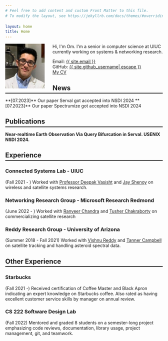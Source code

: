 ```yaml
---
# Feel free to add content and custom Front Matter to this file.
# To modify the layout, see https://jekyllrb.com/docs/themes/#overriding-theme-defaults

layout: home
title: Home
---
```

<img src="/assets/profile_pic.jpg" alt="Profile Picture" style="float:left; margin-right:5%" width="25%" />

Hi, I'm Om. I'm a senior in computer science at UIUC currently working on systems & networking research.


<span style="display:block">Email: <a class="u-email" href="mailto:{{ site.email }}">{{ site.email }}</a></span>
<span>GitHub: <a href="https://github.com/{{ site.github_username | cgi_escape | escape }}"><span class="username">{{ site.github_username| escape }}</span></a></span>  
[My CV](/assets/OmChabra_CV.pdf)
<br/>

## News ##
<hr style="margin-top:-1em; margin-bottom:1em; height:2px; background-color:black; border:none" />
**[07.2023]** Our paper Serval got accepted into NSDI 2024
**[07.2023]** Our paper Spectrumize got accepted into NSDI 2024  

## Publications ##
<hr style="margin-top:-1em; margin-bottom:1em; height:2px; background-color:black; border:none" />

**Near-realtime Earth Observation Via Query Bifurcation in Serval. USENIX NSDI 2024.**

## Experience ##
<hr style="margin-top:-1em; margin-bottom:1em; height:2px; background-color:black; border:none" />

### **Connected Systems Lab - UIUC** ###
(Fall 2021 - ) Worked with [Professor Deepak Vasisht](https://deepakv.web.illinois.edu/) and [Jay Shenoy](https://jayshenoy.web.illinois.edu/index.html) on wireless and satellite systems research.

### **Networking Research Group - Microsoft Research Redmond** ###
(June 2022 - ) Worked with [Ranveer Chandra](https://www.microsoft.com/en-us/research/people/ranveer/) and [Tusher Chakraborty](https://www.microsoft.com/en-us/research/people/tusherc/) on commercializing satellite research

### **Reddy Research Group - University of Arizona** ###
(Summer 2018 - Fall 2021) Worked with [Vishnu Reddy](https://www.lpl.arizona.edu/faculty/vishnu-reddy) and [Tanner Campbell](https://ssel.arizona.edu/person/tanner-campbell) on satellite tracking and handling asteroid spectral data.

## Other Experience ##
<hr style="margin-top:-1em; margin-bottom:1em; height:2px; background-color:black; border:none" />


### **Starbucks** ###
(Fall 2021 -) Received certification of Coffee Master and Black Apron indicating an expert knowledge on Starbucks coffee. Also rated as having excellent customer service skills by manager on annual review.

### **CS 222 Software Design Lab** ###
(Fall 2022) Mentored and graded 8 students on a semester-long project emphasizing code reviews, documentation, library usage, project management, git, and teamwork.
